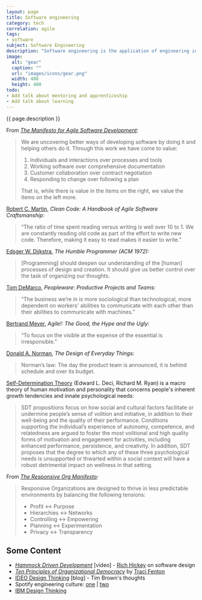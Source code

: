 ```yaml
---
layout: page
title: Software engineering
category: tech
correlation: agile
tags:
- software
subject: Software Engineering
description: "Software engineering is the application of engineering in the processes of designing, developing, delivering, and maintaining software."
image:
  alt: "gear"
  caption: ""
  url: "images/icons/gear.png"
  width: 400
  height: 400
todo:
- Add talk about mentoring and apprenticeship
- Add talk about learning
---
```


{{ page.description }}

From _[The Manifesto for Agile Software Development](http://agilemanifesto.org/):_

> We are uncovering better ways of developing software by doing it and
> helping others do it. Through this work we have come to value:
>
> 1. Individuals and interactions over processes and tools
> 2. Working software over comprehensive documentation
> 3. Customer collaboration over contract negotiation
> 4. Responding to change over following a plan
>
> That is, while there is value in the items on the right, we value the items on the left more.

[Robert C. Martin](https://mobile.twitter.com/unclebobmartin), _Clean Code: A Handbook of Agile Software Craftsmanship:_

> “The ratio of time spent reading versus writing is well over 10 to 1. We are constantly reading old code as part of the effort to write new code. Therefore, making it easy to read makes it easier to write.”

[Edsger W. Dijkstra](https://www.cs.utexas.edu/~EWD/), _The Humble Programmer
(ACM 1972):_

> [Programming] should deepen our understanding of the [human]
processes of design and creation. It should give us better control over
the task of organizing our thoughts.

[Tom DeMarco](http://www.systemsguild.com/tdm.htm), _Peopleware: Productive Projects and Teams:_

> “The business we’re in is more sociological than technological, more dependent on workers' abilities to communicate with each other than their abilities to communicate with machines.”

[Bertrand Meyer](https://bertrandmeyer.com/bio/), _Agile!: The Good, the Hype and the Ugly:_

> “To focus on the visible at the expense of the essential is irresponsible.”

[Donald A. Norman](http://www.jnd.org/about.html), _The Design of Everyday Things:_

> Norman’s law: The day the product team is announced, it is behind schedule and over its budget.

[Self-Determination Theory](http://selfdeterminationtheory.org/theory/)
(Edward L. Deci, Richard M. Ryan) is a macro theory of human motivation and personality
that concerns people's inherent growth tendencies and innate psychological needs:

> SDT propositions focus on how social and cultural factors facilitate or undermine people’s sense of volition and initiative, in addition to their well-being and the quality of their performance.  Conditions supporting the individual’s experience of autonomy, competence, and relatedness are argued to foster the most volitional and high quality forms of motivation and engagement for activities, including enhanced performance, persistence, and creativity. In addition, SDT proposes that the degree to which any of these three psychological needs is unsupported or thwarted within a social context will have a robust detrimental impact on wellness in that setting.

From _[The Responsive Org Manifesto](http://www.responsive.org/manifesto):_

> Responsive Organizations are designed to thrive in less predictable environments by balancing the following tensions:
>
> * Profit ↔ Purpose
> * Hierarchies ↔ Networks
> * Controlling ↔ Empowering
> * Planning ↔ Experimentation
> * Privacy ↔ Transparency

Some Content
-----
* _[Hammock Driven Development](https://www.youtube.com/watch?v=f84n5oFoZBc)_ [video] - [Rich Hickey](https://mobile.twitter.com/richhickey) on software design
* _[Ten Principles of Organizational Democracy](https://www.worldblu.com/democratic-design/principles.php)_ by [Traci Fenton](https://mobile.twitter.com/tracifenton)
* [IDEO Design Thinking](http://designthinking.ideo.com/) [blog] - Tim Brown's thoughts
* Spotify engineering culture: [one](https://labs.spotify.com/2014/03/27/spotify-engineering-culture-part-1/) |
[two](https://labs.spotify.com/2014/09/20/spotify-engineering-culture-part-2/)
* [IBM Design Thinking](https://www.ibm.com/design/thinking/)
